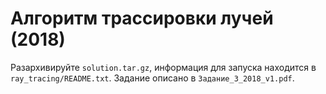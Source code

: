 # Алгоритм трассировки лучей (2018)

Разархивируйте `solution.tar.gz`, информация для запуска находится в `ray_tracing/README.txt`. Задание описано в `Задание_3_2018_v1.pdf`.
